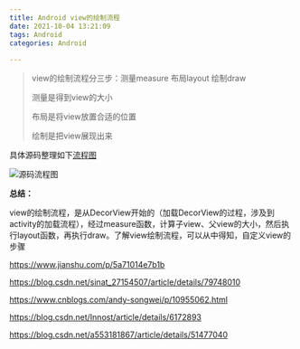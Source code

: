 ```yaml
---
title: Android view的绘制流程
date: 2021-10-04 13:21:09
tags: Android
categories: Android
 
---
```


> view的绘制流程分三步：测量measure 布局layout 绘制draw
>
> 测量是得到view的大小
>
> 布局是将view放置合适的位置
>
> 绘制是把view展现出来

具体源码整理如下[流程图](https://www.processon.com/view/link/61600cfbf346fb0e99a6d639)

![源码流程图](源码流程图.png)



**总结：**

view的绘制流程，是从DecorView开始的（加载DecorView的过程，涉及到activity的加载流程），经过measure函数，计算子view、父view的大小，然后执行layout函数，再执行draw。了解view绘制流程，可以从中得知，自定义view的步骤



https://www.jianshu.com/p/5a71014e7b1b

https://blog.csdn.net/sinat_27154507/article/details/79748010

https://www.cnblogs.com/andy-songwei/p/10955062.html

https://blog.csdn.net/Innost/article/details/6172893

https://blog.csdn.net/a553181867/article/details/51477040
